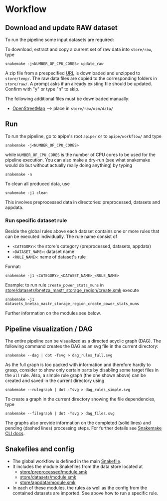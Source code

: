 # Workflow

## Download and update RAW dataset

To run the pipeline some input datasets are required:

To download, extract and copy a current set of raw data into `store/raw`, type

    snakemake -j<NUMBER_OF_CPU_CORES> update_raw

A zip file from a prespecified
[URL](https://wolke.rl-institut.de/s/aN2ccptGtFsFiDs/download)
is downloaded and unzipped to `store/temp/`. The raw data files are copied to
the corresponding folders in `store/raw/`.
A prompt asks if an already existing file should be updated. Confirm with "y"
or type "n" to skip.

The following additional files must be downloaded manually:

- [OpenStreetMap](https://download.geofabrik.de/europe/germany-230101.osm.pbf)
  --> place in `store/raw/osm/data/`

## Run

To run the pipeline, go to apipe's root `apipe/` or to
`apipe/workflow/` and type

    snakemake -j<NUMBER_OF_CPU_CORES>

while `NUMBER_OF_CPU_CORES` is the number of CPU cores to be used for the
pipeline execution.  You can also make a dry-run (see what snakemake would do
but without actually really doing anything) by typing

    snakemake -n

To clean all produced data, use

    snakemake -j1 clean

This involves preprocessed data in directories: preprocessed, datasets and
appdata.

### Run specific dataset rule

Beside the global rules above each dataset contains one or more rules that can
be executed individually. The rule name consist of
- `<CATEGORY>`: the store's category (preprocessed, datasets, appdata)
- `<DATASET_NAME>`: dataset name
- `<RULE_NAME>`: name of dataset's rule

Format:

    snakemake -j1 <CATEGORY>_<DATASET_NAME>_<RULE_NAME>

Example: to run rule `create_power_stats_muns` in
[store/datasets/bnetza_mastr_storage_region/create.smk](../store/datasets/bnetza_mastr_storage_region/create.smk)
execute

    snakemake -j1 datasets_bnetza_mastr_storage_region_create_power_stats_muns

Further information on the modules see below.

## Pipeline visualization / DAG

The entire pipeline can be visualized as a directed acyclic graph (DAG).
The following command creates the DAG as an svg file in the current directory:

    snakemake --dag | dot -Tsvg > dag_rules_full.svg

As the full graph is too packed with information and therefore hardly to grasp,
consider to show only certain parts by disabling some target files in the `all`
rule. Also, a simple rule graph (the one shown above) can be created and saved
in the current directory using

    snakemake --rulegraph | dot -Tsvg > dag_rules_simple.svg

To create a graph in the current directory showing the file dependencies, type

    snakemake --filegraph | dot -Tsvg > dag_files.svg

The graphs also provide information on the completed (solid lines) and pending
(dashed lines) processing steps. For further details see
[Snakemake CLI docs](https://snakemake.readthedocs.io/en/stable/executing/cli.html).

## Snakefiles and config

- The global workflow is defined in the main
  [Snakefile](../workflow/Snakefile).
- It includes the module Snakefiles from the data store located at
  - [store/preprocessed/module.smk](../store/preprocessed/module.smk)
  - [store/datasets/module.smk](../store/datasets/module.smk)
  - [store/appdata/module.smk](../store/appdata/module.smk)
- In each of these modules, the rules as well as the config from the contained
  datasets are imported. See above how to run a specific rule.
